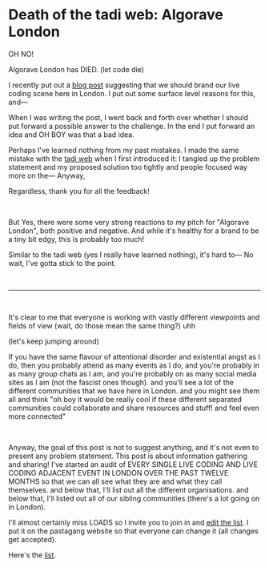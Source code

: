 # Death of the tadi web: Algorave London 

OH NO! 

Algorave London has DIED. (let code die) 

I recently put out a [blog post](https://www.pastagang.cc/london/brand/) suggesting that we should brand our live coding scene here in London. I put out some surface level reasons for this, and—

When I was writing the post, I went back and forth over whether I should put forward a possible answer to the challenge. In the end I put forward an idea and OH BOY was that a bad idea. 

Perhaps I've learned nothing from my past mistakes. I made the same mistake with the [tadi web](https://www.youtube.com/watch?v=ft6xOAijwFo) when I first introduced it: I tangled up the problem statement and my proposed solution too tightly and people focused way more on the— Anyway,

Regardless, thank you for all the feedback!

<br>

But Yes, there were some very strong reactions to my pitch for "Algorave London", both positive and negative. And while it's healthy for a brand to be a tiny bit edgy, this is probably too much! 

Similar to the tadi web (yes I really have learned nothing), it's hard to— No wait, I've gotta stick to the point.

<br>

---

<br>

It's clear to me that everyone is working with vastly different viewpoints and fields of view (wait, do those mean the same thing?) uhh

(let's keep jumping around)

If you have the same flavour of attentional disorder and existential angst as I do, then you probably attend as many events as I do, and you're probably in as many group chats as I am, and you're probably on as many social media sites as I am (not the fascist ones though). and you'll see a lot of the different communities that we have here in London. and you might see them all and think "oh boy it would be really cool if these different separated communities could collaborate and share resources and stuff! and feel even more connected"

<br>

Anyway, the goal of this post is not to suggest anything, and it's not even to present any problem statement. This post is about information gathering and sharing! I've started an audit of EVERY SINGLE LIVE CODING AND LIVE CODING ADJACENT EVENT IN LONDON OVER THE PAST TWELVE MONTHS so that we can all see what they are and what they call themselves. and below that, I'll list out all the different organisations. and below that, I'll listed out all of our sibling communities (there's a lot going on in London).

I'll almost certainly miss LOADS so I invite you to join in and [edit the list](https://github.com/pastagang/pastagang/edit/main/london/audit/readme.md). I put it on the pastagang website so that everyone can change it (all changes get accepted).

Here's the [list](/london/audit).

